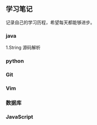 ## 学习笔记 ##

记录自己的学习历程，希望每天都能够进步。

### java ###
1.String 源码解析

### python ###



### Git ###



### Vim ###


### 数据库 ###


### JavaScript ###



